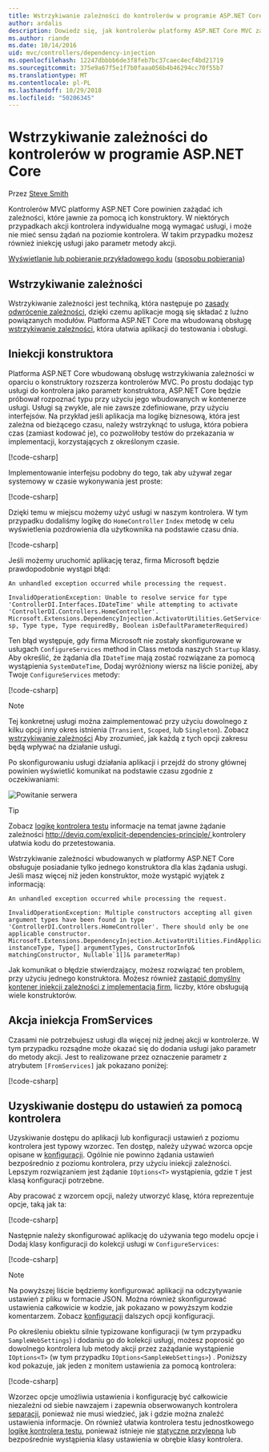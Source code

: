 ```yaml
---
title: Wstrzykiwanie zależności do kontrolerów w programie ASP.NET Core
author: ardalis
description: Dowiedz się, jak kontrolerów platformy ASP.NET Core MVC zażądać ich zależności, które jawnie za pomocą ich konstruktory mogę przy użyciu iniekcji zależności w programie ASP.NET Core.
ms.author: riande
ms.date: 10/14/2016
uid: mvc/controllers/dependency-injection
ms.openlocfilehash: 12247dbbbb6de3f8feb7bc37caec4ecf4bd21719
ms.sourcegitcommit: 375e9a67f5e1f7b0faaa056b4b46294cc70f55b7
ms.translationtype: MT
ms.contentlocale: pl-PL
ms.lasthandoff: 10/29/2018
ms.locfileid: "50206345"
---
```

# <a name="dependency-injection-into-controllers-in-aspnet-core"></a>Wstrzykiwanie zależności do kontrolerów w programie ASP.NET Core

<a name="dependency-injection-controllers"></a>

Przez [Steve Smith](https://ardalis.com/)

Kontrolerów MVC platformy ASP.NET Core powinien zażądać ich zależności, które jawnie za pomocą ich konstruktory. W niektórych przypadkach akcji kontrolera indywidualne mogą wymagać usługi, i może nie mieć sensu żądań na poziomie kontrolera. W takim przypadku możesz również iniekcję usługi jako parametr metody akcji.

[Wyświetlanie lub pobieranie przykładowego kodu](https://github.com/aspnet/Docs/tree/master/aspnetcore/mvc/controllers/dependency-injection/sample) ([sposobu pobierania](xref:index#how-to-download-a-sample))

## <a name="dependency-injection"></a>Wstrzykiwanie zależności

Wstrzykiwanie zależności jest techniką, która następuje po [zasady odwrócenie zależności](http://deviq.com/dependency-inversion-principle/), dzięki czemu aplikacje mogą się składać z luźno powiązanych modułów. Platforma ASP.NET Core ma wbudowaną obsługę [wstrzykiwanie zależności](../../fundamentals/dependency-injection.md), która ułatwia aplikacji do testowania i obsługi.

## <a name="constructor-injection"></a>Iniekcji konstruktora

Platforma ASP.NET Core wbudowaną obsługę wstrzykiwania zależności w oparciu o konstruktory rozszerza kontrolerów MVC. Po prostu dodając typ usługi do kontrolera jako parametr konstruktora, ASP.NET Core będzie próbował rozpoznać typu przy użyciu jego wbudowanych w kontenerze usługi. Usługi są zwykle, ale nie zawsze zdefiniowane, przy użyciu interfejsów. Na przykład jeśli aplikacja ma logikę biznesową, która jest zależna od bieżącego czasu, należy wstrzyknąć to usługa, która pobiera czas (zamiast kodować je), co pozwoliłoby testów do przekazania w implementacji, korzystających z określonym czasie.

[!code-csharp[](dependency-injection/sample/src/ControllerDI/Interfaces/IDateTime.cs)]


Implementowanie interfejsu podobny do tego, tak aby używał zegar systemowy w czasie wykonywania jest proste:

[!code-csharp[](dependency-injection/sample/src/ControllerDI/Services/SystemDateTime.cs)]


Dzięki temu w miejscu możemy użyć usługi w naszym kontrolera. W tym przypadku dodaliśmy logikę do `HomeController` `Index` metodę w celu wyświetlenia pozdrowienia dla użytkownika na podstawie czasu dnia.

[!code-csharp[](./dependency-injection/sample/src/ControllerDI/Controllers/HomeController.cs?highlight=8,10,12,17,18,19,20,21,22,23,24,25,26,27,28,29,30&range=1-31,51-52)]

Jeśli możemy uruchomić aplikację teraz, firma Microsoft będzie prawdopodobnie wystąpi błąd:

```
An unhandled exception occurred while processing the request.

InvalidOperationException: Unable to resolve service for type 'ControllerDI.Interfaces.IDateTime' while attempting to activate 'ControllerDI.Controllers.HomeController'.
Microsoft.Extensions.DependencyInjection.ActivatorUtilities.GetService(IServiceProvider sp, Type type, Type requiredBy, Boolean isDefaultParameterRequired)
```

Ten błąd występuje, gdy firma Microsoft nie zostały skonfigurowane w usługach `ConfigureServices` method in Class metoda naszych `Startup` klasy. Aby określić, że żądania dla `IDateTime` mają zostać rozwiązane za pomocą wystąpienia `SystemDateTime`, Dodaj wyróżniony wiersz na liście poniżej, aby Twoje `ConfigureServices` metody:

[!code-csharp[](./dependency-injection/sample/src/ControllerDI/Startup.cs?highlight=4&range=26-27,42-44)]

> [!NOTE]
> Tej konkretnej usługi można zaimplementować przy użyciu dowolnego z kilku opcji inny okres istnienia (`Transient`, `Scoped`, lub `Singleton`). Zobacz [wstrzykiwanie zależności](../../fundamentals/dependency-injection.md) Aby zrozumieć, jak każdą z tych opcji zakresu będą wpływać na działanie usługi.

Po skonfigurowaniu usługi działania aplikacji i przejdź do strony głównej powinien wyświetlić komunikat na podstawie czasu zgodnie z oczekiwaniami:

![Powitanie serwera](dependency-injection/_static/server-greeting.png)

>[!TIP]
> Zobacz [logikę kontrolera testu](testing.md) informacje na temat jawne żądanie zależności [ http://deviq.com/explicit-dependencies-principle/ ](http://deviq.com/explicit-dependencies-principle/) kontrolery ułatwia kodu do przetestowania.

Wstrzykiwanie zależności wbudowanych w platformy ASP.NET Core obsługuje posiadanie tylko jednego konstruktora dla klas żądania usługi. Jeśli masz więcej niż jeden konstruktor, może wystąpić wyjątek z informacją:

```
An unhandled exception occurred while processing the request.

InvalidOperationException: Multiple constructors accepting all given argument types have been found in type 'ControllerDI.Controllers.HomeController'. There should only be one applicable constructor.
Microsoft.Extensions.DependencyInjection.ActivatorUtilities.FindApplicableConstructor(Type instanceType, Type[] argumentTypes, ConstructorInfo& matchingConstructor, Nullable`1[]& parameterMap)
```

Jak komunikat o błędzie stwierdzający, możesz rozwiązać ten problem, przy użyciu jednego konstruktora. Możesz również [zastąpić domyślny kontener iniekcji zależności z implementacją firm](xref:fundamentals/dependency-injection#default-service-container-replacement), liczby, które obsługują wiele konstruktorów.

## <a name="action-injection-with-fromservices"></a>Akcja iniekcja FromServices

Czasami nie potrzebujesz usługi dla więcej niż jednej akcji w kontrolerze. W tym przypadku rozsądne może okazać się do dodania usługi jako parametr do metody akcji. Jest to realizowane przez oznaczenie parametr z atrybutem `[FromServices]` jak pokazano poniżej:

[!code-csharp[](./dependency-injection/sample/src/ControllerDI/Controllers/HomeController.cs?highlight=1&range=33-38)]

## <a name="accessing-settings-from-a-controller"></a>Uzyskiwanie dostępu do ustawień za pomocą kontrolera

Uzyskiwanie dostępu do aplikacji lub konfiguracji ustawień z poziomu kontrolera jest typowy wzorzec. Ten dostęp, należy używać wzorca opcje opisane w [konfiguracji](xref:fundamentals/configuration/index). Ogólnie nie powinno żądania ustawień bezpośrednio z poziomu kontrolera, przy użyciu iniekcji zależności. Lepszym rozwiązaniem jest żądanie `IOptions<T>` wystąpienia, gdzie `T` jest klasą konfiguracji potrzebne.

Aby pracować z wzorcem opcji, należy utworzyć klasę, która reprezentuje opcje, taką jak ta:

[!code-csharp[](dependency-injection/sample/src/ControllerDI/Model/SampleWebSettings.cs)]

Następnie należy skonfigurować aplikację do używania tego modelu opcje i Dodaj klasy konfiguracji do kolekcji usługi w `ConfigureServices`:

[!code-csharp[](./dependency-injection/sample/src/ControllerDI/Startup.cs?highlight=3,4,5,6,9,16,19&range=14-44)]

> [!NOTE]
> Na powyższej liście będziemy konfigurować aplikacji na odczytywanie ustawień z pliku w formacie JSON. Można również skonfigurować ustawienia całkowicie w kodzie, jak pokazano w powyższym kodzie komentarzem. Zobacz [konfiguracji](xref:fundamentals/configuration/index) dalszych opcji konfiguracji.

Po określeniu obiektu silnie typizowane konfiguracji (w tym przypadku `SampleWebSettings`) i dodaniu go do kolekcji usługi, możesz poprosić go dowolnego kontrolera lub metody akcji przez zażądanie wystąpienie `IOptions<T>` (w tym przypadku `IOptions<SampleWebSettings>`) . Poniższy kod pokazuje, jak jeden z monitem ustawienia za pomocą kontrolera:

[!code-csharp[](./dependency-injection/sample/src/ControllerDI/Controllers/SettingsController.cs?highlight=3,5,7&range=7-22)]

Wzorzec opcje umożliwia ustawienia i konfigurację być całkowicie niezależni od siebie nawzajem i zapewnia obserwowanych kontrolera [separacji](http://deviq.com/separation-of-concerns/), ponieważ nie musi wiedzieć, jak i gdzie można znaleźć ustawienia informacje. On również ułatwia kontrolera testu jednostkowego [logikę kontrolera testu](testing.md), ponieważ istnieje nie [statyczne przylepna](http://deviq.com/static-cling/) lub bezpośrednie wystąpienia klasy ustawienia w obrębie klasy kontrolera.
